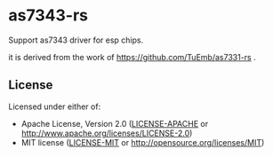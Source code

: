 # as7343-rs

Support as7343 driver for esp chips.

it is derived from the work of https://github.com/TuEmb/as7331-rs .

## License

Licensed under either of:

- Apache License, Version 2.0 ([LICENSE-APACHE](LICENSE-APACHE) or http://www.apache.org/licenses/LICENSE-2.0)
- MIT license ([LICENSE-MIT](LICENSE-MIT) or http://opensource.org/licenses/MIT)
